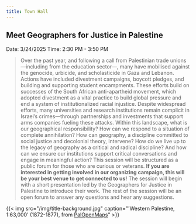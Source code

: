 ```yaml
---
title: Town Hall
---
```


## Meet Geographers for Justice in Palestine
Date: 3/24/2025
Time: 2:30 PM - 3:50 PM 

> Over the past year, and following a call from Palestinian trade unions—including from the education sector—, many have mobilised against the genocide, urbicide, and scholasticide in Gaza and Lebanon. Actions have included divestment campaigns, boycott pledges, and building and supporting student encampments. These efforts build on successes of the South African anti-apartheid movement, which adopted divestment as a vital practice to build global pressure and end a system of institutionalized racial injustice. Despite widespread efforts, many universities and research institutions remain complicit in Israel’s crimes—through partnerships and investments that support arms companies fueling these attacks. Within this landscape, what is our geographical responsibility? How can we respond to a situation of complete annihilation? How can geography, a discipline committed to social justice and decolonial theory, intervene? How do we live up to the legacy of geography as a critical and radical discipline? And how can we ensure our institutions support critical conversations and engage in meaningful action?
> This session will be structured as a public forum for those who are curious or veterans. **If you are interested in getting involved in our organizing campaign, this will be your best venue to get connected to us!** The session will begin with a short presentation led by the Geographers for Justice in Palestine to introduce their work. The rest of the session will be an open forum to answer any questions and hear any suggestions.





{{< img src="/img/title-background.jpg" caption="'Western Palestine, 1:63,000' (1872-1877), from [PalOpenMaps](https://palopenmaps.org/en/maps?basemap=9&overlay=pal1940&color=status&toggles=places|year)" >}}
